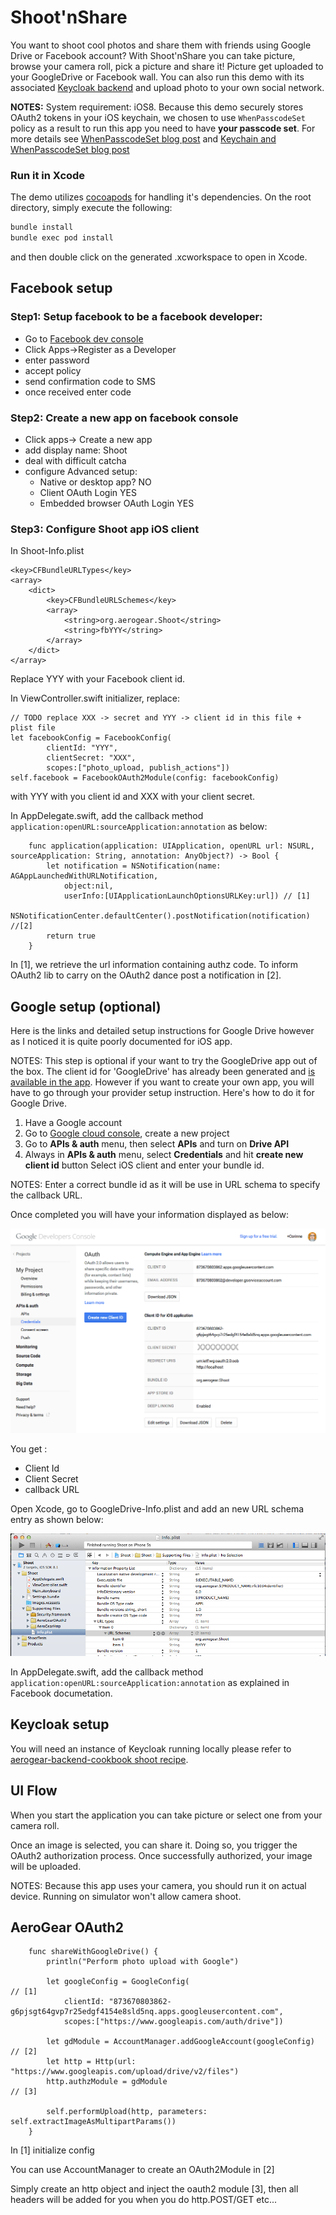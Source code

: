 Shoot'nShare
==============
You want to shoot cool photos and share them with friends using Google Drive or Facebook account?
With Shoot'nShare you can take picture, browse your camera roll, pick a picture and share it!
Picture get uploaded to your GoogleDrive or Facebook wall.
You can also run this demo with its associated [Keycloak backend](https://github.com/aerogear/aerogear-backend-cookbook/tree/master/Shoot) and upload photo to your own social network.

**NOTES:** System requirement: iOS8. Because this demo securely stores OAuth2 tokens in your iOS keychain, we chosen to use ```WhenPasscodeSet``` policy as a result to run this app you need to have **your passcode set**.
For more details see [WhenPasscodeSet blog post](http://corinnekrych.blogspot.fr/2014/09/new-kids-on-block-whenpasswordset.html) and [Keychain and WhenPasscodeSet blog post](http://corinnekrych.blogspot.fr/2014/09/touchid-and-keychain-ios8-best-friends.html)

### Run it in Xcode

The demo utilizes [cocoapods](http://cocoapods.org) for handling it's dependencies. On the root directory, simply execute the following:

```bash
bundle install
bundle exec pod install
```

and then double click on the generated .xcworkspace to open in Xcode.

## Facebook setup 

### Step1: Setup facebook to be a facebook developer:

- Go to [Facebook dev console](https://developers.facebook.com/products/login/)
- Click Apps->Register as a Developer
- enter password
- accept policy
- send confirmation code to SMS
- once received enter code

### Step2: Create a new app on facebook console

- Click apps-> Create a new app
- add display name: Shoot
- deal with difficult catcha
- configure Advanced setup:
	- Native or desktop app? NO
	- Client OAuth Login YES
	- Embedded browser OAuth Login YES

### Step3: Configure Shoot app iOS client

In Shoot-Info.plist

    <key>CFBundleURLTypes</key>
    <array>
        <dict>
            <key>CFBundleURLSchemes</key>
            <array>
                <string>org.aerogear.Shoot</string>
                <string>fbYYY</string>
            </array>
        </dict>
    </array>

Replace YYY with your Facebook client id.

In ViewController.swift initializer, replace:

    // TODO replace XXX -> secret and YYY -> client id in this file + plist file
    let facebookConfig = FacebookConfig(
            clientId: "YYY",
            clientSecret: "XXX",
            scopes:["photo_upload, publish_actions"])
    self.facebook = FacebookOAuth2Module(config: facebookConfig)

with YYY with you client id and XXX with your client secret.

In AppDelegate.swift, add the callback method ```application:openURL:sourceApplication:annotation``` as below:

```
    func application(application: UIApplication, openURL url: NSURL, sourceApplication: String, annotation: AnyObject?) -> Bool {
        let notification = NSNotification(name: AGAppLaunchedWithURLNotification, 
            object:nil, 
            userInfo:[UIApplicationLaunchOptionsURLKey:url]) // [1]
        NSNotificationCenter.defaultCenter().postNotification(notification) //[2]
        return true
    }
```

In [1], we retrieve the url information containing authz code. To inform OAuth2 lib to carry on the OAuth2 dance post a notification in [2]. 

## Google setup (optional)
Here is the links and detailed setup instructions for Google Drive however as I noticed it is quite poorly documented for iOS app.

NOTES: This step is optional if your want to try the GoogleDrive app out of the box. The client id for 'GoogleDrive' has already been generated and [is available in the app](https://github.com/aerogear/aerogear-ios-cookbook/blob/1.6.x/GoogleDrive/GoogleDrive/AGViewController.m#L156). However if you want to create your own app, you will have to go through your provider setup instruction. Here's how to do it for Google Drive.

1. Have a Google account
2. Go to [Google cloud console](https://cloud.google.com/console#/project), create a new project
3. Go to __APIs & auth__ menu, then select __APIs__ and turn on __Drive API__
4. Always in __APIs & auth__ menu, select __Credentials__ and hit __create new client id__ button
Select iOS client and enter your bundle id.

NOTES:
Enter a correct bundle id as it will be use in URL schema to specify the callback URL.

Once completed you will have your information displayed as below:

![Google Cloud client registration](https://github.com/aerogear/aerogear-ios-cookbook/raw/master/Shoot/shoot_google_cloud_admin.png "Google Cloud client registration")

You get :

- Client Id
- Client Secret
- callback URL

Open Xcode, go to GoogleDrive-Info.plist and add an new URL schema entry as shown below:

![URL Scheme](https://github.com/aerogear/aerogear-ios-cookbook/raw/master/Shoot/url_schema.png "URL Scheme")

In AppDelegate.swift, add the callback method ```application:openURL:sourceApplication:annotation``` as explained in Facebook documetation.

## Keycloak setup

You will need an instance of Keycloak running locally please refer to [aerogear-backend-cookbook shoot recipe](https://github.com/aerogear/aerogear-backend-cookbook/tree/master/Shoot).

## UI Flow 
When you start the application you can take picture or select one from your camera roll.

Once an image is selected, you can share it. Doing so, you trigger the OAuth2 authorization process. Once successfully authorized, your image will be uploaded.

NOTES: Because this app uses your camera, you should run it on actual device. Running on simulator won't allow camera shoot.

## AeroGear OAuth2

```
    func shareWithGoogleDrive() {
        println("Perform photo upload with Google")
        
        let googleConfig = GoogleConfig(                              // [1]
            clientId: "873670803862-g6pjsgt64gvp7r25edgf4154e8sld5nq.apps.googleusercontent.com",
            scopes:["https://www.googleapis.com/auth/drive"])

        let gdModule = AccountManager.addGoogleAccount(googleConfig)  // [2]
        let http = Http(url: "https://www.googleapis.com/upload/drive/v2/files")
        http.authzModule = gdModule                                   // [3]
    
        self.performUpload(http, parameters: self.extractImageAsMultipartParams())
    }
```
In [1] initialize config

You can use AccountManager to create an OAuth2Module in [2]

Simply create an http object and inject the oauth2 module [3], then all headers will be added for you when you do http.POST/GET etc...